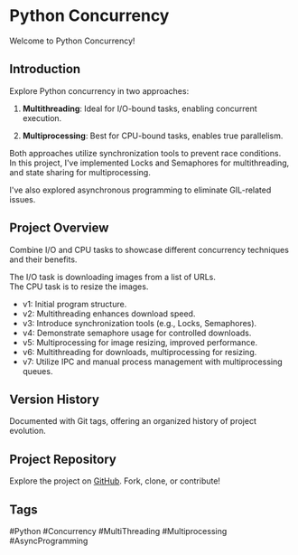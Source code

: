 # Python Concurrency

Welcome to Python Concurrency!

## Introduction

Explore Python concurrency in two approaches:

1. **Multithreading**: Ideal for I/O-bound tasks, enabling concurrent execution.

2. **Multiprocessing**: Best for CPU-bound tasks, enables true parallelism.

Both approaches utilize synchronization tools to prevent race conditions.  
In this project, I've implemented Locks and Semaphores for multithreading,  
and state sharing for multiprocessing.

I've also explored asynchronous programming to eliminate GIL-related issues.

## Project Overview
Combine I/O and CPU tasks to showcase different concurrency techniques and their benefits.

The I/O task is downloading images from a list of URLs.  
The CPU task is to resize the images.

- v1: Initial program structure.
- v2: Multithreading enhances download speed.
- v3: Introduce synchronization tools (e.g., Locks, Semaphores).
- v4: Demonstrate semaphore usage for controlled downloads.
- v5: Multiprocessing for image resizing, improved performance.
- v6: Multithreading for downloads, multiprocessing for resizing.
- v7: Utilize IPC and manual process management with multiprocessing queues.

## Version History

Documented with Git tags, offering an organized history of project evolution.

## Project Repository

Explore the project on [GitHub](https://github.com/mutty320/python_concurrency). Fork, clone, or contribute!

## Tags

#Python #Concurrency #MultiThreading #Multiprocessing #AsyncProgramming
